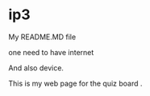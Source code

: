 # ip3
My README.MD file

one need to have internet

 And also device.
 
This is my web page for the quiz board .

